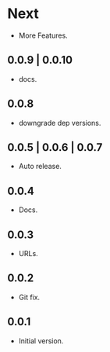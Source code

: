# Next

- More Features.

## 0.0.9 | 0.0.10

- docs.

## 0.0.8

- downgrade dep versions.

## 0.0.5 | 0.0.6 | 0.0.7

- Auto release.

## 0.0.4

- Docs.

## 0.0.3

- URLs.

## 0.0.2

- Git fix.

## 0.0.1

- Initial version.
